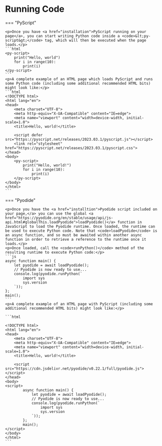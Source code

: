 # Running Code

=== "PyScript"

    <p>Once you have <a href="installation">PyScript running on your page</a>, you can start writing Python code inside a <code>&lt;py-script&gt;</code> tag, which will then be executed when the page loads.</p>
    ```html
    <py-script>
        print("Hello, world")
        for i in range(10):
            print(i)  
    </py-script>
    ```
    <p>A complete example of an HTML page which loads PyScript and runs some Python code (including some additional recommended HTML bits) might look like:</p>
    ```html
    <!DOCTYPE html>
    <html lang="en">
    <head>
        <meta charset="UTF-8">
        <meta http-equiv="X-UA-Compatible" content="IE=edge">
        <meta name="viewport" content="width=device-width, initial-scale=1.0">
        <title>Hello, world!</title>

        <script defer src="https://pyscript.net/releases/2023.03.1/pyscript.js"></script>
        <link rel="stylesheet" href="https://pyscript.net/releases/2023.03.1/pyscript.css">
    </head>
    <body>
        <py-script>
            print("Hello, world!")
            for i in range(10):
                print(i)
        </py-script>
    </body>
    </html>
    ```


=== "Pyodide"

    <p>Once you have the <a href="installtion">Pyodide script included on your page,</a> you can use the global <a href="https://pyodide.org/en/stable/usage/api/js-api.html#globalThis.loadPyodide">loadPyodide()</a> function in JavaScript to load the Pyodide runtime. Once loaded, the runtime can be used to execute Python code. Note that <code>loadPyodide</code> is an async function, and so must be awaited within another async function in order to retrieve a reference to the runtime once it loads.</p>
    <p>Once loaded, call the <code>runPython()</code> method of the resulting runtime to execute Python code:</p>
    ```js
    async function main() {
        let pyodide = await loadPyodide();
        // Pyodide is now ready to use...
        console.log(pyodide.runPython(`
            import sys
            sys.version
        `));
    };
    main();
    ```
    <p>A complete example of an HTML page with PyScript (including some additional recommended HTML bits) might look like:</p>

    ```html

    <!DOCTYPE html>
    <html lang="en">
    <head>
        <meta charset="UTF-8">
        <meta http-equiv="X-UA-Compatible" content="IE=edge">
        <meta name="viewport" content="width=device-width, initial-scale=1.0">
        <title>Hello, world!</title>

        <script src="https://cdn.jsdelivr.net/pyodide/v0.22.1/full/pyodide.js"></script>
    </head>
    <body>
    <script>
            async function main() {
                let pyodide = await loadPyodide();
                // Pyodide is now ready to use...
                console.log(pyodide.runPython(`
                    import sys
                    sys.version
                `));
            };
            main();
    </script>
    </body>
    </html>
    ```
